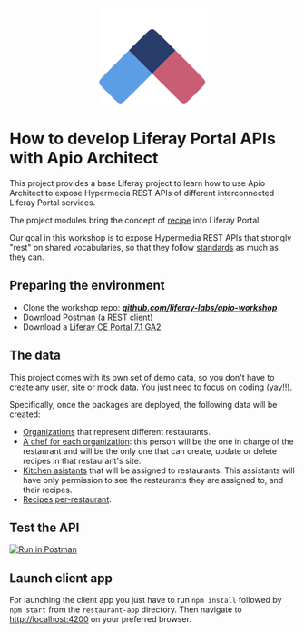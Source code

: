 <div align="center">
    <a href="https://github.com/liferay/com-liferay-apio-architect" target="blank"><img src="./images/logo.png"/></a>
</div>

# How to develop Liferay Portal APIs with Apio Architect

This project provides a base Liferay project to learn how to use Apio Architect to expose Hypermedia REST APIs of different interconnected Liferay Portal services.

The project modules bring the concept of [recipe](https://github.com/liferay-labs/apio-workshop/blob/master/liferay-recipes/liferay-recipes-service/service.xml#L7) into Liferay Portal.

Our goal in this workshop is to expose Hypermedia REST APIs that strongly "rest" on shared vocabularies, so that they follow [standards](https://schema.org/Recipe) as much as they can.

## Preparing the environment

* Clone the workshop repo:
[_**github.com/liferay-labs/apio-workshop**_](https://github.com/liferay-labs/apio-workshop)
* Download [Postman](https://www.getpostman.com) (a REST client)
* Download a [Liferay CE Portal 7.1 GA2](https://sourceforge.net/projects/lportal/files/Liferay%20Portal/7.1.1%20GA2/liferay-ce-portal-tomcat-7.1.1-ga2-20181112144637000.7z/download)

## The data

This project comes with its own set of demo data, so you don't have to create any user, site or mock data. You just need to focus on coding (yay!!).

Specifically, once the packages are deployed, the following data will be created:

- [Organizations](https://github.com/liferay-labs/apio-workshop/blob/master/liferay-recipes/liferay-recipes-demo/src/main/java/com/liferay/recipes/demo/internal/RecipesDemo.java#L346) that represent different restaurants.
- [A chef for each organization](https://github.com/liferay-labs/apio-workshop/blob/master/liferay-recipes/liferay-recipes-demo/src/main/java/com/liferay/recipes/demo/internal/RecipesDemo.java#L183): this person will be the one in charge of the restaurant and will be the only one that can create, update or delete recipes in that restaurant's site.
- [Kitchen asistants](https://github.com/liferay-labs/apio-workshop/blob/master/liferay-recipes/liferay-recipes-demo/src/main/java/com/liferay/recipes/demo/internal/RecipesDemo.java#L207) that will be assigned to restaurants. This assistants will have only permission to see the restaurants they are assigned to, and their recipes.
- [Recipes per-restaurant](https://github.com/liferay-labs/apio-workshop/blob/master/liferay-recipes/liferay-recipes-demo/src/main/java/com/liferay/recipes/demo/internal/RecipesDemo.java#L329).

## Test the API

[![Run in Postman](https://run.pstmn.io/button.svg)](https://app.getpostman.com/run-collection/a503f5ac8a08750e639a)

## Launch client app

For launching the client app you just have to run `npm install` followed by `npm start` from the `restaurant-app` directory. Then navigate to [http://localhost:4200](http://localhost:4200) on your preferred browser.